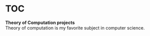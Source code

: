 # TOC
**Theory of Computation projects**<br />
Theory of computation is my favorite subject in computer science.

